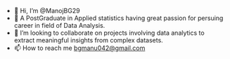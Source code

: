 - 👋 Hi, I’m @ManojBG29
- 👀 A PostGraduate in Applied statistics having great passion for persuing career in field of Data Analysis.
- 💞️ I’m looking to collaborate on projects involving data analytics to extract meaningful insights from complex datasets.
- 📫 How to reach me bgmanu042@gmail.com

<!---
ManojBG29/ManojBG29 is a ✨ special ✨ repository because its `README.md` (this file) appears on your GitHub profile.
You can click the Preview link to take a look at your changes.
--->

